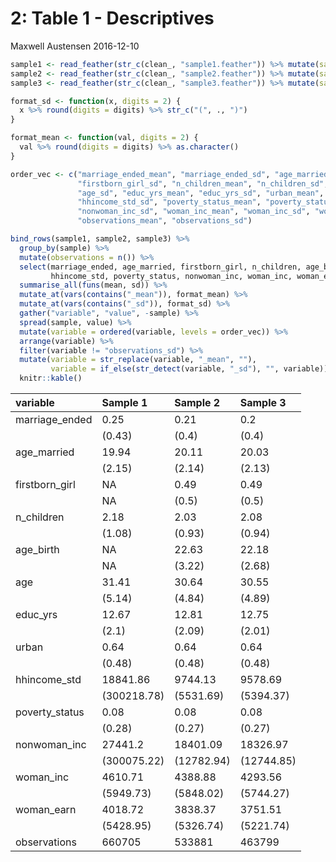 2: Table 1 - Descriptives
================
Maxwell Austensen
2016-12-10

``` r
sample1 <- read_feather(str_c(clean_, "sample1.feather")) %>% mutate(sample = "Sample 1")
sample2 <- read_feather(str_c(clean_, "sample2.feather")) %>% mutate(sample = "Sample 2")
sample3 <- read_feather(str_c(clean_, "sample3.feather")) %>% mutate(sample = "Sample 3")
```

``` r
format_sd <- function(x, digits = 2) {
  x %>% round(digits = digits) %>% str_c("(", ., ")")
}

format_mean <- function(val, digits = 2) {
  val %>% round(digits = digits) %>% as.character()
}
```

``` r
order_vec <- c("marriage_ended_mean", "marriage_ended_sd", "age_married_mean", "age_married_sd", "firstborn_girl_mean", 
               "firstborn_girl_sd", "n_children_mean", "n_children_sd", "age_birth_mean", "age_birth_sd", "age_mean", 
               "age_sd", "educ_yrs_mean", "educ_yrs_sd", "urban_mean", "urban_sd", "hhincome_std_mean", 
               "hhincome_std_sd", "poverty_status_mean", "poverty_status_sd", "nonwoman_inc_mean", 
               "nonwoman_inc_sd", "woman_inc_mean", "woman_inc_sd", "woman_earn_mean", "woman_earn_sd", 
               "observations_mean", "observations_sd")

bind_rows(sample1, sample2, sample3) %>% 
  group_by(sample) %>% 
  mutate(observations = n()) %>% 
  select(marriage_ended, age_married, firstborn_girl, n_children, age_birth, age, educ_yrs, urban, 
         hhincome_std, poverty_status, nonwoman_inc, woman_inc, woman_earn, observations) %>% 
  summarise_all(funs(mean, sd)) %>%
  mutate_at(vars(contains("_mean")), format_mean) %>%
  mutate_at(vars(contains("_sd")), format_sd) %>%
  gather("variable", "value", -sample) %>% 
  spread(sample, value) %>% 
  mutate(variable = ordered(variable, levels = order_vec)) %>% 
  arrange(variable) %>% 
  filter(variable != "observations_sd") %>% 
  mutate(variable = str_replace(variable, "_mean", ""),
         variable = if_else(str_detect(variable, "_sd"), "", variable)) %>% 
  knitr::kable()
```

| variable        | Sample 1    | Sample 2   | Sample 3   |
|:----------------|:------------|:-----------|:-----------|
| marriage\_ended | 0.25        | 0.21       | 0.2        |
|                 | (0.43)      | (0.4)      | (0.4)      |
| age\_married    | 19.94       | 20.11      | 20.03      |
|                 | (2.15)      | (2.14)     | (2.13)     |
| firstborn\_girl | NA          | 0.49       | 0.49       |
|                 | NA          | (0.5)      | (0.5)      |
| n\_children     | 2.18        | 2.03       | 2.08       |
|                 | (1.08)      | (0.93)     | (0.94)     |
| age\_birth      | NA          | 22.63      | 22.18      |
|                 | NA          | (3.22)     | (2.68)     |
| age             | 31.41       | 30.64      | 30.55      |
|                 | (5.14)      | (4.84)     | (4.89)     |
| educ\_yrs       | 12.67       | 12.81      | 12.75      |
|                 | (2.1)       | (2.09)     | (2.01)     |
| urban           | 0.64        | 0.64       | 0.64       |
|                 | (0.48)      | (0.48)     | (0.48)     |
| hhincome\_std   | 18841.86    | 9744.13    | 9578.69    |
|                 | (300218.78) | (5531.69)  | (5394.37)  |
| poverty\_status | 0.08        | 0.08       | 0.08       |
|                 | (0.28)      | (0.27)     | (0.27)     |
| nonwoman\_inc   | 27441.2     | 18401.09   | 18326.97   |
|                 | (300075.22) | (12782.94) | (12744.85) |
| woman\_inc      | 4610.71     | 4388.88    | 4293.56    |
|                 | (5949.73)   | (5848.02)  | (5744.27)  |
| woman\_earn     | 4018.72     | 3838.37    | 3751.51    |
|                 | (5428.95)   | (5326.74)  | (5221.74)  |
| observations    | 660705      | 533881     | 463799     |
